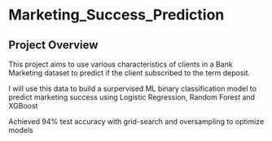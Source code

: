 # Marketing_Success_Prediction
## Project Overview
This project aims to use various characteristics of clients in a Bank Marketing dataset to predict if the client subscribed to the term deposit. 

I will use this data to build a surpervised ML binary classification model to predict marketing success using Logistic Regression, Random Forest and XGBoost

Achieved 94% test accuracy with grid-search and oversampling to optimize models

